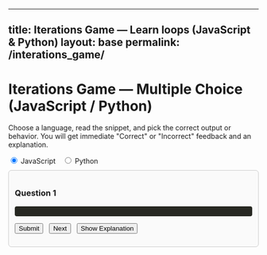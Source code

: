 
---
title: Iterations Game — Learn loops (JavaScript & Python)
layout: base
permalink: /interations_game/
---

# Iterations Game — Multiple Choice (JavaScript / Python)

Choose a language, read the snippet, and pick the correct output or behavior. You will get immediate "Correct" or "Incorrect" feedback and an explanation.

<div id="quiz">
  <div style="margin-bottom:10px;">
    <label><input type="radio" name="lang" value="js" checked> JavaScript</label>
    <label style="margin-left:10px;"><input type="radio" name="lang" value="py"> Python</label>
  </div>

  <div id="card" style="border:1px solid #ccc;padding:12px;border-radius:6px;background:#fafafa;">
    <h3 id="qnum">Question 1</h3>
    <pre id="code" style="background: 
    #272822;color: #f8f8f2;padding:10px;border-radius:4px;overflow:auto;"></pre>
    <div id="choices"></div>
    <div style="margin-top:8px;">
      <button id="submit">Submit</button>
      <button id="next" style="margin-left:8px;">Next</button>
      <button id="explain" style="margin-left:8px;">Show Explanation</button>
    </div>
    <p id="result" style="font-weight:bold;margin-top:8px;"></p>
    <div id="explainText" style="margin-top:6px;color:#333;"></div>
  </div>
</div>

<script>
(function(){
  const questions = [
    {
      codeJS: "for (let i = 0; i < 3; i++) {\n  console.log(i);\n}",
      codePy: "for i in range(3):\n    print(i)",
      choices: ["0 1 2", "1 2 3", "0 1 2 3", "Error"],
      answer: 0,
      explain: "Loops start at 0 and run while i < 3, producing 0,1,2."
    },
    {
      codeJS: "let i = 0;\nwhile (i < 3) {\n  i += 2;\n  console.log(i);\n}",
      codePy: "i = 0\nwhile i < 3:\n    i += 2\n    print(i)",
      choices: ["0 2", "2 4", "2", "0 1 2"],
      answer: 1,
      explain: "Each loop iteration increases i by 2 then prints. Values printed: 2 then 4."
    },
    {
      codeJS: "const arr = [1,2,3];\nfor (const x of arr) console.log(x * 2);",
      codePy: "for x in [1,2,3]:\n    print(x * 2)",
      choices: ["2 4 6", "1 2 3", "2,4,6,8", "Error"],
      answer: 0,
      explain: "Each element is multiplied by 2: 2,4,6."
    },
    {
      codeJS: "for (let i=0;i<5;i++){\n  if (i===2) break;\n  console.log(i);\n}",
      codePy: "for i in range(5):\n    if i == 2:\n        break\n    print(i)",
      choices: ["0 1", "0 1 2", "2 3 4", "0 1 2 3 4"],
      answer: 0,
      explain: "break stops the loop when i equals 2, so only 0 and 1 are printed."
    },
    {
      codeJS: "for (let i=0;i<4;i++){\n  if (i%2===0) continue;\n  console.log(i);\n}",
      codePy: "for i in range(4):\n    if i % 2 == 0:\n        continue\n    print(i)",
      choices: ["1 3", "0 2", "0 1 2 3", "0 1 3"],
      answer: 0,
      explain: "continue skips even i (0 and 2), so only odd values 1 and 3 are printed."
    }
  ];

  let idx = 0;
  let selected = null;

  const codeEl = document.getElementById('code');
  const choicesEl = document.getElementById('choices');
  const resultEl = document.getElementById('result');
  const explainEl = document.getElementById('explainText');
  const qnumEl = document.getElementById('qnum');

  function getLang() {
    return document.querySelector('input[name="lang"]:checked').value;
  }

  function render() {
    const q = questions[idx];
    qnumEl.textContent = "Question " + (idx+1);
    const lang = getLang();
    codeEl.textContent = (lang === 'js') ? q.codeJS : q.codePy;
    // render choices
    choicesEl.innerHTML = '';
    q.choices.forEach((c, i) => {
      const id = 'opt' + i;
      const wrapper = document.createElement('div');
      wrapper.style.marginTop = '6px';
      wrapper.innerHTML = `<label><input type="radio" name="choice" value="${i}" id="${id}"> ${escapeHtml(c)}</label>`;
      choicesEl.appendChild(wrapper);
    });
    resultEl.textContent = '';
    explainEl.textContent = '';
    selected = null;
    document.querySelectorAll('input[name="choice"]').forEach(r => r.addEventListener('change', e=> selected = parseInt(e.target.value)));
  }

  function escapeHtml(s){ return s.replace(/&/g,'&amp;').replace(/</g,'&lt;').replace(/>/g,'&gt;'); }

  document.getElementById('submit').addEventListener('click', ()=>{
    if (selected === null) { resultEl.textContent = "Pick an answer first."; resultEl.style.color = "darkorange"; return; }
    const q = questions[idx];
    if (selected === q.answer) {
      resultEl.textContent = "Correct";
      resultEl.style.color = "green";
    } else {
      resultEl.textContent = "Incorrect";
      resultEl.style.color = "red";
    }
  });

  document.getElementById('next').addEventListener('click', ()=>{
    idx = (idx + 1) % questions.length;
    render();
  });

  document.getElementById('explain').addEventListener('click', ()=>{
    explainEl.textContent = questions[idx].explain;
  });

  document.querySelectorAll('input[name="lang"]').forEach(r=> r.addEventListener('change', render));

  // initial render
  render();
})();
</script>
